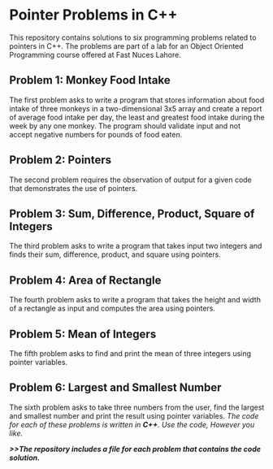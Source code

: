 # Pointer Problems in C++

This repository contains solutions to six programming problems related to pointers in C++. The problems are part of a lab for an Object Oriented Programming course offered at Fast Nuces Lahore.

## Problem 1: Monkey Food Intake

The first problem asks to write a program that stores information about food intake of three monkeys in a two-dimensional 3x5 array and create a report of average food intake per day, the least and greatest food intake during the week by any one monkey. The program should validate input and not accept negative numbers for pounds of food eaten.

## Problem 2: Pointers

The second problem requires the observation of output for a given code that demonstrates the use of pointers.

## Problem 3: Sum, Difference, Product, Square of Integers

The third problem asks to write a program that takes input two integers and finds their sum, difference, product, and square using pointers.

## Problem 4: Area of Rectangle

The fourth problem asks to write a program that takes the height and width of a rectangle as input and computes the area using pointers.

## Problem 5: Mean of Integers

The fifth problem asks to find and print the mean of three integers using pointer variables.

## Problem 6: Largest and Smallest Number

The sixth problem asks to take three numbers from the user, find the largest and smallest number and print the result using pointer variables.
_The code for each of these problems is written in **C++**. Use the code, However you like._

__*>>The repository includes a file for each problem that contains the code solution.*__
